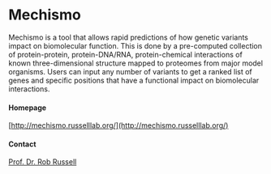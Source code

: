 # Mechismo
Mechismo is a tool that allows rapid predictions of how genetic variants impact on biomolecular function. This is done by a pre-computed collection of protein-protein, protein-DNA/RNA, protein-chemical interactions of known three-dimensional structure mapped to proteomes from major model organisms. Users can input any number of variants to get a ranked list of genes and specific positions that have a functional impact on biomolecular interactions.</span>

#### Homepage
[http://mechismo.russelllab.org/](http://mechismo.russelllab.org/)

#### Contact
[Prof. Dr. Rob Russell](http://congo.embl.de/hd-hub/prof-dr-rob-russell/)

